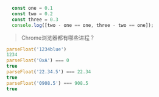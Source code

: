 ```js
  const one = 0.1
  const two = 0.2
  const three = 0.3
  console.log([two - one == one, three - two == one]);

```

> Chrome浏览器都有哪些进程？

```js
parseFloat('1234blue')
1234
parseFloat('0xA') === 0
true
parseFloat('22.34.5') === 22.34
true
parseFloat('0908.5') === 908.5
true

```

```

```
